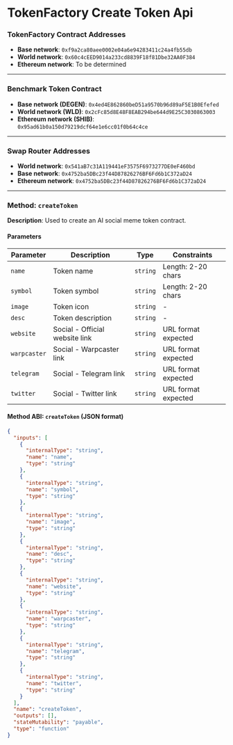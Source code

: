 # TokenFactory Create Token Api

### TokenFactory Contract Addresses
- **Base network**: `0xf9a2ca80aee0002e04a6e94283411c24a4fb55db`
- **World network**: `0x60c4cEED9014a233cd8839F18f81Dbe32AA0F384`
- **Ethereum network**: To be determined
---

### Benchmark Token Contract
- **Base network (DEGEN)**: `0x4ed4E862860beD51a9570b96d89aF5E1B0Efefed`
- **World network (WLD)**: `0x2cFc85d8E48F8EAB294be644d9E25C3030863003`
- **Ethereum network (SHIB)**: `0x95ad61b0a150d79219dcf64e1e6cc01f0b64c4ce`
---

### Swap Router Addresses
- **World network**: `0x541aB7c31A119441eF3575F6973277DE0eF460bd`
- **Base network**: `0x4752ba5DBc23f44D87826276BF6Fd6b1C372aD24`
- **Ethereum network**: `0x4752ba5DBc23f44D87826276BF6Fd6b1C372aD24`
---

### Method: `createToken`
**Description**: Used to create an AI social meme token contract.

#### Parameters

| Parameter   | Description                | Type     | Constraints          |
|-------------|----------------------------|----------|----------------------|
| `name`      | Token name                 | `string` | Length: 2-20 chars   |
| `symbol`    | Token symbol               | `string` | Length: 2-20 chars   |
| `image`     | Token icon                 | `string` | -                    |
| `desc`      | Token description          | `string` | -                    |
| `website`   | Social - Official website link | `string` | URL format expected  |
| `warpcaster`| Social - Warpcaster link   | `string` | URL format expected  |
| `telegram`  | Social - Telegram link     | `string` | URL format expected  |
| `twitter`   | Social - Twitter link      | `string` | URL format expected  |

#### Method ABI: `createToken`  (JSON format)
```json
{
  "inputs": [
    {
      "internalType": "string",
      "name": "name",
      "type": "string"
    },
    {
      "internalType": "string",
      "name": "symbol",
      "type": "string"
    },
    {
      "internalType": "string",
      "name": "image",
      "type": "string"
    },
    {
      "internalType": "string",
      "name": "desc",
      "type": "string"
    },
    {
      "internalType": "string",
      "name": "website",
      "type": "string"
    },
    {
      "internalType": "string",
      "name": "warpcaster",
      "type": "string"
    },
    {
      "internalType": "string",
      "name": "telegram",
      "type": "string"
    },
    {
      "internalType": "string",
      "name": "twitter",
      "type": "string"
    }
  ],
  "name": "createToken",
  "outputs": [],
  "stateMutability": "payable",
  "type": "function"
}
```
